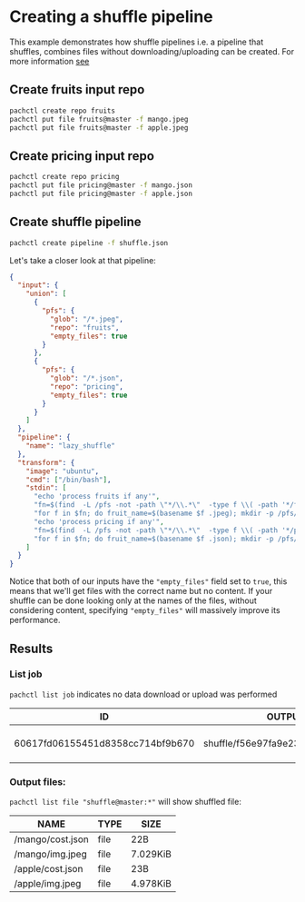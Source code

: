 # Creating a shuffle pipeline

This example demonstrates how shuffle pipelines i.e. a pipeline that shuffles, combines files without downloading/uploading can be created. For more information [see](https://pachyderm.readthedocs.io/en/latest/managing_pachyderm/data_management.html)

## Create fruits input repo
```bash
pachctl create repo fruits
pachctl put file fruits@master -f mango.jpeg
pachctl put file fruits@master -f apple.jpeg
```

## Create pricing input repo
```bash
pachctl create repo pricing
pachctl put file pricing@master -f mango.json
pachctl put file pricing@master -f apple.json
```


## Create shuffle pipeline
```bash
pachctl create pipeline -f shuffle.json
```

Let's take a closer look at that pipeline:

```json
{
  "input": {
    "union": [
      {
        "pfs": {
          "glob": "/*.jpeg",
          "repo": "fruits",
          "empty_files": true
        }
      },
      {
        "pfs": {
          "glob": "/*.json",
          "repo": "pricing",
          "empty_files": true
        }
      }
    ]
  },
  "pipeline": {
    "name": "lazy_shuffle"
  },
  "transform": {
    "image": "ubuntu",
    "cmd": ["/bin/bash"],
    "stdin": [
      "echo 'process fruits if any'",
      "fn=$(find  -L /pfs -not -path \"*/\\.*\"  -type f \\( -path '*/fruits/*' \\))",
      "for f in $fn; do fruit_name=$(basename $f .jpeg); mkdir -p /pfs/out/$fruit_name/; ln -s $f /pfs/out/$fruit_name/img.jpeg; done",
      "echo 'process pricing if any'",
      "fn=$(find  -L /pfs -not -path \"*/\\.*\"  -type f \\( -path '*/pricing/*' \\))",
      "for f in $fn; do fruit_name=$(basename $f .json); mkdir -p /pfs/out/$fruit_name/; ln -s $f /pfs/out/$fruit_name/cost.json; done"
    ]
  }
}
```

Notice that both of our inputs have the `"empty_files"` field set to `true`,
this means that we'll get files with the correct name but no content. If your
shuffle can be done looking only at the names of the files, without considering
content, specifying `"empty_files"` will massively improve its performance.

## Results

### List job
`pachctl list job` indicates no data download or upload was performed

| ID                               | OUTPUT COMMIT                            | STARTED        | DURATION  | RESTART | PROGRESS  | DL | UL | STATE   |
|----------------------------------|------------------------------------------|----------------|-----------|---------|-----------|----|----|---------|
| 60617fd06155451d8358cc714bf9b670 | shuffle/f56e97fa9e234eb6ad902640d4fba2ac | 10 seconds ago | 4 seconds | 0       | 4 + 0 / 4 | 0B | 0B | success |



### Output files:
`pachctl list file "shuffle@master:*"` will show shuffled file:

| NAME             | TYPE | SIZE     |
|------------------|------|----------|
| /mango/cost.json | file | 22B      |
| /mango/img.jpeg  | file | 7.029KiB |
| /apple/cost.json | file | 23B      |
| /apple/img.jpeg  | file | 4.978KiB |
